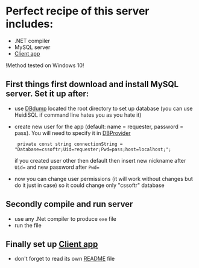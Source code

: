 # Perfect recipe of this server includes:

+ .NET compiler
+ MySQL server
+ [Client app](https://github.com/UndeadNito/Client_Refactored)

!Method tested on Windows 10!

## First things first download and install MySQL server. Set it up after:

  + use [DBdump](./DBdump.sql) located the root directory to set up database (you can use HeidiSQL if command line hates you as you hate it)
  + create new user for the app (default: name = requester, password = pass). You will need to specify it in [DBProvider](./Client-Server_Refactored/Server/DBProvider.cs)
  
      ```
       private const string connectionString = "Database=cssoftr;Uid=requester;Pwd=pass;host=localhost;";
      ```
       
       if you created user other then default then insert new nickname after `Uid=` and new password after `Pwd=`
  + now you can change user permissions (it will work without changes but do it just in case) so it could change only "cssoftr" database
  
## Secondly compile and run server

  + use any .Net compiler to produce `exe` file
  + run the file 

## Finally set up [Client app](https://github.com/UndeadNito/Client_Refactored)

  + don't forget to read its own [README](./../../../Client_Refactored/README.md) file
